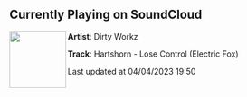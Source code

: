 ## Currently Playing on SoundCloud

[<img align="left" width="100" src="https://i1.sndcdn.com/artworks-t7pwb48LcCw4ZEnU-PmhVdw-t500x500.jpg">](https://soundcloud.com/dirtyworkzofficial/hartshorn-lose-control-electric-fox)

**Artist**: Dirty Workz 

**Track**: Hartshorn - Lose Control (Electric Fox)

Last updated at 04/04/2023 19:50
